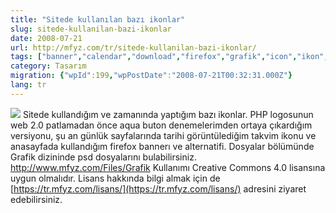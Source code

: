 ```yaml
---
title: "Sitede kullanılan bazı ikonlar"
slug: sitede-kullanilan-bazi-ikonlar
date: 2008-07-21
url: http://mfyz.com/tr/sitede-kullanilan-bazi-ikonlar/
tags: ["banner","calendar","download","firefox","grafik","icon","ikon","logo","php","Tasarım"]
category: Tasarım
migration: {"wpId":199,"wpPostDate":"2008-07-21T00:32:31.000Z"}
lang: tr
---
```


![](/images/archive/tr/2008/07/bazi_ikonlar.jpg) Sitede kullandığım ve zamanında yaptığım bazı ikonlar. PHP logosunun web 2.0 patlamadan önce aqua buton denemelerimden ortaya çıkardığım versiyonu, şu an günlük sayfalarında tarihi görüntülediğim takvim ikonu ve anasayfada kullandığım firefox bannerı ve alternatifi. Dosyalar bölümünde Grafik dizininde psd dosyalarını bulabilirsiniz. http://www.mfyz.com/Files/Grafik Kullanımı Creative Commons 4.0 lisansına uygun olmalıdır. Lisans hakkında bilgi almak için de [https://tr.mfyz.com/lisans/](https://tr.mfyz.com/lisans/) adresini ziyaret edebilirsiniz.
